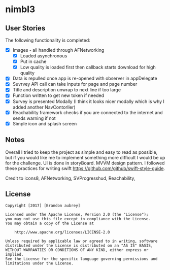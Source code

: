 # nimbl3

## User Stories

The following functionality is completed:

- [x] Images - all handled through AFNetworking
   - [x] Loaded asynchronous
   - [x] Put in cache
   - [x] Low quality is loaded first then callback starts download for high quality
- [x] Data is repulled once app is re-opened with observer in appDelegate
- [x] Suvrvey API call can take inputs for page and page number
- [x] Title and description unwrap to next line if too large
- [x] Function written to get new token if needed
- [x] Survey is presented Modally (I think it looks nicer modally which is why I added another NavContorller)
- [x] Reachability framework checks if you are connected to the internet and sends warning if not
- [x] Simple icon and splash screen

## Notes

Overall I tried to keep the project as simple and easy to read as possible, but if you would like me to implement something more difficult I would be up for the challenge. UI is done in storyBoard. MVVM design pattern. I followed these practices for writing swift https://github.com/github/swift-style-guide.

Credit to icons8, AFNetworking, SVProgresshud, Reachability,

## License

    Copyright [2017] [Brandon aubrey]

    Licensed under the Apache License, Version 2.0 (the "License");
    you may not use this file except in compliance with the License.
    You may obtain a copy of the License at

        http://www.apache.org/licenses/LICENSE-2.0

    Unless required by applicable law or agreed to in writing, software
    distributed under the License is distributed on an "AS IS" BASIS,
    WITHOUT WARRANTIES OR CONDITIONS OF ANY KIND, either express or implied.
    See the License for the specific language governing permissions and
    limitations under the License.


